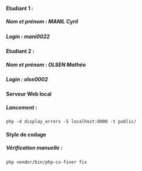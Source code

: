 #### Etudiant 1 :
##### Nom et prénom : MANIL Cyril
##### Login : mani0022

#### Etudiant 2 :
##### Nom et prénom : OLSEN Mathéo
##### Login : olse0002

#### Serveur Web local
##### Lancement :
```linux
php -d display_errors -S localhost:8000 -t public/
```

#### Style de codage
##### Vérification manuelle :
```linux
php vendor/bin/php-cs-fixer fix
```
